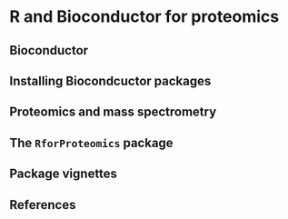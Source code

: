 # R and Bioconductor for proteomics

## Bioconductor

## Installing Biocondcuctor packages

## Proteomics and mass spectrometry

## The `RforProteomics` package

## Package vignettes

## References


